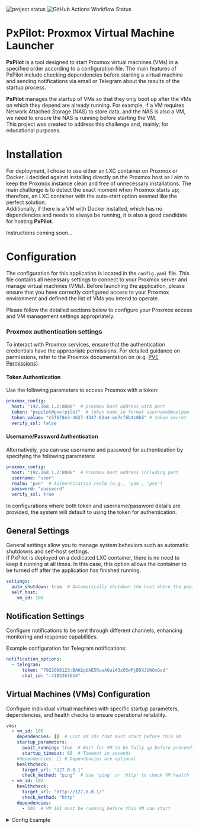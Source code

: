 ![project status](https://img.shields.io/badge/Project_status-In_development-green?logo=githubcopilot)
![GitHub Actions Workflow Status](https://github.com/ghostkaa/pxpilot/actions/workflows/main.yml/badge.svg?branch=main)

# PxPilot: Proxmox Virtual Machine Launcher
**PxPilot** is a tool designed to start Proxmox virtual machines (VMs) in a specified order according to a configuration file. The main features of PxPilot include checking dependencies before starting a virtual machine and sending notifications via email or Telegram about the results of the startup process.

**PxPilot** manages the startup of VMs so that they only boot up after the VMs on which they depend are already running. For example, if a VM requires Network Attached Storage (NAS) to store data, and the NAS is also a VM, we need to ensure the NAS is running before starting the VM.  
This project was created to address this challenge and, mainly, for educational purposes.

# Installation
For deployment, I chose to use either an LXC container on Proxmox or Docker. I decided against installing directly on the Proxmox host as I aim to keep the Proxmox instance clean and free of unnecessary installations. The main challenge is to detect the exact moment when Proxmox starts up; therefore, an LXC container with the auto-start option seemed like the perfect solution.  
Additionally, if there is a VM with Docker installed, which has no dependencies and needs to always be running, it is also a good candidate for hosting **PxPilot**.

Instructions coming soon...
# Configuration
The configuration for this application is located in the `config.yaml` file. This file contains all necessary settings to connect to your Proxmox server and manage virtual machines (VMs). Before launching the application, please ensure that you have correctly configured access to your Proxmox environment and defined the list of VMs you intend to operate.

Please follow the detailed sections below to configure your Proxmox access and VM management settings appropriately.

### Proxmox authentication settings
To interact with Proxmox services, ensure that the authentication credentials have the appropriate permissions. For detailed guidance on permissions, refer to the Proxmox documentation on (e.g. [PVE Permissions](https://pve.proxmox.com/wiki/User_Management#pveum_permission_management)).

#### Token Authentication
Use the following parameters to access Proxmox with a token:
```yaml
proxmox_config:
  host: "192.168.1.2:8006"  # proxmox host address with port
  token: "pxpilot@pve!pilot"  # token name in format username@pve|pam ! token name
  token_value: "c5f6f8e3-4627-4347-83a4-ee7cf6b4c0b5" # token secret
  verify_ssl: false
```
#### Username/Password Authentication
Alternatively, you can use username and password for authentication by specifying the following parameters:
```yaml
proxmox_config:
  host: "192.168.1.2:8006"  # Proxmox host address including port
  username: "user"
  realm: "pve"  # Authentication realm (e.g., 'pam', 'pve')
  password: "password"
  verify_ssl: true
```
In configurations where both token and username/password details are provided, the system will default to using the token for authentication.

## General Settings

General settings allow you to manage system behaviors such as automatic shutdowns and self-host settings.  
If PxPilot is deployed on a dedicated LXC container, there is no need to keep it running at all times. In this case, this option allows the container to be turned off after the application has finished running.
```yaml
settings:
  auto_shutdown: true  # Automatically shutdown the host where the pxpilot is located
  self_host:
    vm_id: 100
```
## Notification Settings

Configure notifications to be sent through different channels, enhancing monitoring and response capabilities.

Example configuration for Telegram notifications:

```yaml
notification_options:
  - telegram:
      token: "7022098123:BAH2pbAE5RueAGui43zO5wPjB5XJUWOxGsd"
      chat_id: "-4182361654"
```

## Virtual Machines (VMs) Configuration

Configure individual virtual machines with specific startup parameters, dependencies, and health checks to ensure operational reliability.
```yaml
vms:
  - vm_id: 100
    dependencies: []  # List VM IDs that must start before this VM
    startup_parameters:
      await_running: true  # Wait for VM to be fully up before proceeding
      startup_timeout: 60  # Timeout in seconds
    #dependencies: [] # Dependencies are optional
    healthcheck:
      target_url: "127.0.0.1"
      check_method: "ping"  # Use 'ping' or 'http' to check VM health
  - vm_id: 102
    healthcheck:
      target_url: "http://127.0.0.1/"
      check_method: "http"
    dependencies:
      - 101  # VM 101 must be running before this VM can start
```

<details>
<summary>Config Example</summary>

```yaml
proxmox_config:
  host: "192.168.1.2:8006"
  token: "pxpilot@pve!pilot"
  token_value: "c5f6f8e9-4627-4345-83a4-ee7cf6b4c0b4"
  verify_ssl: false

settings:
  auto_shutdown: true  # shutdown the host where pxpilot is located
  self_host:
    vm_id: 100

notification_options:
  - telegram:
      token: 7022098123:BAH2pbAE5RueAGui43zO5wPjB5XJUWOxGsd
      chat_id: -4182361654

vms:
  - vm_id: 100
    dependencies: []
    startup_parameters:
      await_running: true  # false for start and go
      startup_timeout: 60
    healthcheck:  # healthcheck for validate that host is up and run
      target_url: "127.0.0.1"
      check_method: "ping"  # ping or http

  - vm_id: 101
    node: px-test
    startup_parameters:
      await_running: true
      startup_timeout: 60
    dependencies: []
    healthcheck:
      target_url: "http://127.0.0.1/"
      check_method: "http"

  - vm_id: 102
    dependencies:
      - 101  # required to be run before try to run this VM. 
```

</details>
